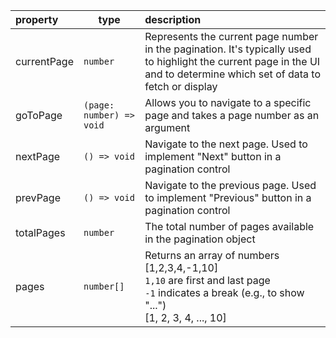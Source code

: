 | property    | type                     | description                                                                                                                                                              |
| :---------- | ------------------------ | :----------------------------------------------------------------------------------------------------------------------------------------------------------------------- |
| currentPage | `number`                 | Represents the current page number in the pagination. It's typically used to highlight the current page in the UI and to determine which set of data to fetch or display |
| goToPage    | `(page: number) => void` | Allows you to navigate to a specific page and takes a page number as an argument                                                                                         |
| nextPage    | `() => void`             | Navigate to the next page. Used to implement "Next" button in a pagination control                                                                                       |
| prevPage    | `() => void`             | Navigate to the previous page. Used to implement "Previous" button in a pagination control                                                                               |
| totalPages  | `number`                 | The total number of pages available in the pagination object                                                                                                             |
| pages       | `number[]`               | Returns an array of numbers [1,2,3,4,-1,10] <br/> `1,10` are first and last page <br/> `-1` indicates a break (e.g., to show "...") <br/> [1, 2, 3, 4, ..., 10]          |
